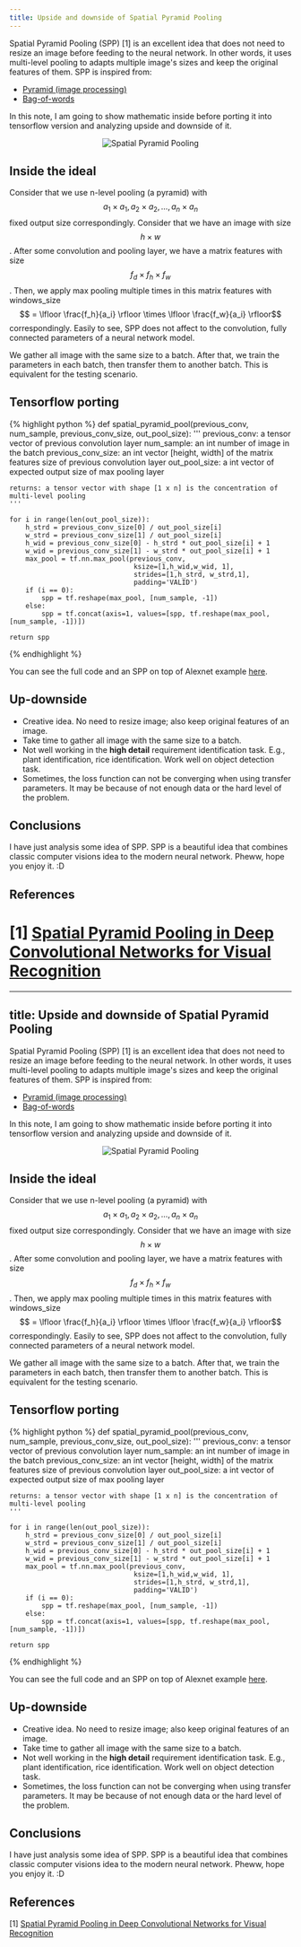 ```yaml
---
title: Upside and downside of Spatial Pyramid Pooling
---
```


Spatial Pyramid Pooling (SPP) [1] is an excellent idea that does not need to resize an image before feeding to the neural network.
In other words, it uses multi-level pooling to adapts multiple image's sizes and keep the original features of them.
SPP is inspired from:

* [Pyramid (image processing)](https://en.wikipedia.org/wiki/Pyramid_(image_processing))
* [Bag-of-words](https://en.wikipedia.org/wiki/Bag-of-words_model_in_computer_vision)

In this note, I am going to show mathematic inside before porting it into tensorflow version and analyzing upside and downside of it.

<p align="center">
  <img src="https://raw.githubusercontent.com/peace195/peace195.github.io/master/images/SppNet.png" alt="Spatial Pyramid Pooling"/>
</p>

## Inside the ideal
Consider that we use n-level pooling (a pyramid) with $$a_1 \times a_1, a_2 \times a_2, ...,  a_n \times a_n$$ fixed output size correspondingly.
Consider that we have an image with size $$h  \times w$$.
After some convolution and pooling layer, we have a matrix features with size $$f_d  \times f_h \times f_w$$.
Then, we apply max pooling multiple times in this matrix features with windows_size $$ = \lfloor \frac{f_h}{a_i} \rfloor \times \lfloor \frac{f_w}{a_i} \rfloor$$ correspondingly. 
Easily to see, SPP does not affect to the convolution, fully connected parameters of a neural network model.

We gather all image with the same size to a batch. After that, we train the parameters in each batch, then transfer them to another batch. This is equivalent for the testing scenario.

## Tensorflow porting
{% highlight python %}
def spatial_pyramid_pool(previous_conv, num_sample, previous_conv_size, out_pool_size):
    '''
    previous_conv: a tensor vector of previous convolution layer
    num_sample: an int number of image in the batch
    previous_conv_size: an int vector [height, width] of the matrix features size of previous convolution layer
    out_pool_size: a int vector of expected output size of max pooling layer
    
    returns: a tensor vector with shape [1 x n] is the concentration of multi-level pooling
    '''

    for i in range(len(out_pool_size)):
        h_strd = previous_conv_size[0] / out_pool_size[i]
        w_strd = previous_conv_size[1] / out_pool_size[i]
        h_wid = previous_conv_size[0] - h_strd * out_pool_size[i] + 1
        w_wid = previous_conv_size[1] - w_strd * out_pool_size[i] + 1
        max_pool = tf.nn.max_pool(previous_conv,
                                   ksize=[1,h_wid,w_wid, 1],
                                   strides=[1,h_strd, w_strd,1],
                                   padding='VALID')
        if (i == 0):
            spp = tf.reshape(max_pool, [num_sample, -1])
        else:
            spp = tf.concat(axis=1, values=[spp, tf.reshape(max_pool, [num_sample, -1])])
    
    return spp
{% endhighlight %}

You can see the full code and an SPP on top of Alexnet example [here](https://github.com/peace195/sppnet).
## Up-downside
* Creative idea. No need to resize image; also keep original features of an image.
* Take time to gather all image with the same size to a batch.
* Not well working in the **high detail** requirement identification task. E.g., plant identification, rice identification.  Work well on object detection task.
* Sometimes, the loss function can not be converging when using transfer parameters. It may be because of not enough data or the hard level of the problem.

## Conclusions
I have just analysis some idea of SPP. SPP is a beautiful idea that combines classic computer visions idea to the modern neural network. Pheww, hope you enjoy it. :D

## References
[1] [Spatial Pyramid Pooling in Deep Convolutional Networks for Visual Recognition](https://arxiv.org/abs/1406.4729)
=======
---
title: Upside and downside of Spatial Pyramid Pooling
---

Spatial Pyramid Pooling (SPP) [1] is an excellent idea that does not need to resize an image before feeding to the neural network.
In other words, it uses multi-level pooling to adapts multiple image's sizes and keep the original features of them.
SPP is inspired from:

* [Pyramid (image processing)](https://en.wikipedia.org/wiki/Pyramid_(image_processing))
* [Bag-of-words](https://en.wikipedia.org/wiki/Bag-of-words_model_in_computer_vision)

In this note, I am going to show mathematic inside before porting it into tensorflow version and analyzing upside and downside of it.

<p align="center">
  <img src="https://raw.githubusercontent.com/peace195/peace195.github.io/master/images/SppNet.png" alt="Spatial Pyramid Pooling"/>
</p>

## Inside the ideal
Consider that we use n-level pooling (a pyramid) with $$a_1 \times a_1, a_2 \times a_2, ...,  a_n \times a_n$$ fixed output size correspondingly.
Consider that we have an image with size $$h  \times w$$.
After some convolution and pooling layer, we have a matrix features with size $$f_d  \times f_h \times f_w$$.
Then, we apply max pooling multiple times in this matrix features with windows_size $$ = \lfloor \frac{f_h}{a_i} \rfloor \times \lfloor \frac{f_w}{a_i} \rfloor$$ correspondingly. 
Easily to see, SPP does not affect to the convolution, fully connected parameters of a neural network model.

We gather all image with the same size to a batch. After that, we train the parameters in each batch, then transfer them to another batch. This is equivalent for the testing scenario.

## Tensorflow porting
{% highlight python %}
def spatial_pyramid_pool(previous_conv, num_sample, previous_conv_size, out_pool_size):
    '''
    previous_conv: a tensor vector of previous convolution layer
    num_sample: an int number of image in the batch
    previous_conv_size: an int vector [height, width] of the matrix features size of previous convolution layer
    out_pool_size: a int vector of expected output size of max pooling layer
    
    returns: a tensor vector with shape [1 x n] is the concentration of multi-level pooling
    '''

    for i in range(len(out_pool_size)):
        h_strd = previous_conv_size[0] / out_pool_size[i]
        w_strd = previous_conv_size[1] / out_pool_size[i]
        h_wid = previous_conv_size[0] - h_strd * out_pool_size[i] + 1
        w_wid = previous_conv_size[1] - w_strd * out_pool_size[i] + 1
        max_pool = tf.nn.max_pool(previous_conv,
                                   ksize=[1,h_wid,w_wid, 1],
                                   strides=[1,h_strd, w_strd,1],
                                   padding='VALID')
        if (i == 0):
            spp = tf.reshape(max_pool, [num_sample, -1])
        else:
            spp = tf.concat(axis=1, values=[spp, tf.reshape(max_pool, [num_sample, -1])])
    
    return spp
{% endhighlight %}

You can see the full code and an SPP on top of Alexnet example [here](https://github.com/peace195/sppnet).
## Up-downside
* Creative idea. No need to resize image; also keep original features of an image.
* Take time to gather all image with the same size to a batch.
* Not well working in the **high detail** requirement identification task. E.g., plant identification, rice identification.  Work well on object detection task.
* Sometimes, the loss function can not be converging when using transfer parameters. It may be because of not enough data or the hard level of the problem.

## Conclusions
I have just analysis some idea of SPP. SPP is a beautiful idea that combines classic computer visions idea to the modern neural network. Pheww, hope you enjoy it. :D

## References
[1] [Spatial Pyramid Pooling in Deep Convolutional Networks for Visual Recognition](https://arxiv.org/abs/1406.4729)